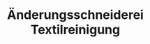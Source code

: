 ---
title: "Änderungsschneiderei Textilreinigung"
url: /muenchen/aenderungsschneiderei-textilreinigung/
shop: Wäscherei
---